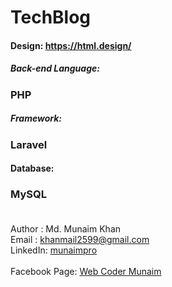# TechBlog
#### Design: https://html.design/
##### Back-end Language:
### PHP </br>
##### Framework: 
### Laravel </br>
#### Database:
### MySQL </br></br>
Author : Md. Munaim Khan </br>
Email  : khanmail2599@gmail.com </br>
LinkedIn: <a href="https://www.linkedin.com/in/munaimpro/" target="_blank">munaimpro</a> </br> </br>
Facebook Page: <a href="https://facebook.com/webcodermunaim" target="_blank">Web Coder Munaim</a>

